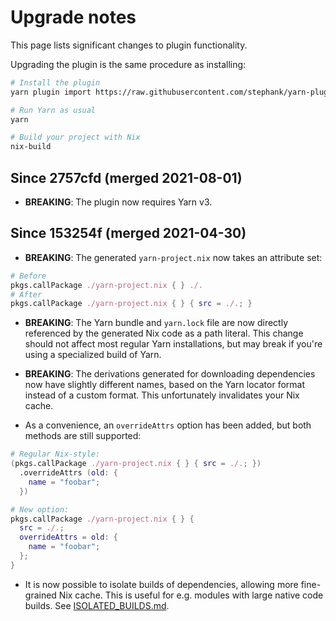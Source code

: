 # Upgrade notes

This page lists significant changes to plugin functionality.

Upgrading the plugin is the same procedure as installing:

```sh
# Install the plugin
yarn plugin import https://raw.githubusercontent.com/stephank/yarn-plugin-nixify/main/dist/yarn-plugin-nixify.js

# Run Yarn as usual
yarn

# Build your project with Nix
nix-build
```

## Since 2757cfd (merged 2021-08-01)

- **BREAKING**: The plugin now requires Yarn v3.

## Since 153254f (merged 2021-04-30)

- **BREAKING**: The generated `yarn-project.nix` now takes an attribute set:

```nix
# Before
pkgs.callPackage ./yarn-project.nix { } ./.
# After
pkgs.callPackage ./yarn-project.nix { } { src = ./.; }
```

- **BREAKING**: The Yarn bundle and `yarn.lock` file are now directly
  referenced by the generated Nix code as a path literal. This change should
  not affect most regular Yarn installations, but may break if you're using a
  specialized build of Yarn.

- **BREAKING**: The derivations generated for downloading dependencies now have
  slightly different names, based on the Yarn locator format instead of a
  custom format. This unfortunately invalidates your Nix cache.

- As a convenience, an `overrideAttrs` option has been added, but both methods
  are still supported:

```nix
# Regular Nix-style:
(pkgs.callPackage ./yarn-project.nix { } { src = ./.; })
  .overrideAttrs (old: {
    name = "foobar";
  })

# New option:
pkgs.callPackage ./yarn-project.nix { } {
  src = ./.;
  overrideAttrs = old: {
    name = "foobar";
  };
}
```

- It is now possible to isolate builds of dependencies, allowing more
  fine-grained Nix cache. This is useful for e.g. modules with large native
  code builds. See [ISOLATED_BUILDS.md](./ISOLATED_BUILDS.md).
